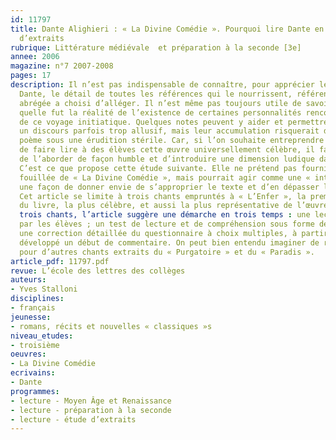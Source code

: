 ```yaml
---
id: 11797
title: Dante Alighieri : « La Divine Comédie ». Pourquoi lire Dante en 3e ? Étude
  d’extraits
rubrique: Littérature médiévale  et préparation à la seconde [3e]
annee: 2006
magazine: n°7 2007-2008
pages: 17
description: Il n’est pas indispensable de connaître, pour apprécier le texte de
  Dante, le détail de toutes les références qui le nourrissent, références que l’édition
  abrégée a choisi d’alléger. Il n’est même pas toujours utile de savoir exactement
  quelle fut la réalité de l’existence de certaines personnalités rencontrées au cours
  de ce voyage initiatique. Quelques notes peuvent y aider et permettre d’éclaircir
  un discours parfois trop allusif, mais leur accumulation risquerait d’écraser le
  poème sous une érudition stérile. Car, si l’on souhaite entreprendre la gageure
  de faire lire à des élèves cette œuvre universellement célèbre, il faut accepter
  de l’aborder de façon humble et d’introduire une dimension ludique dans son approche.
  C’est ce que propose cette étude suivante. Elle ne prétend pas fournir une analyse
  fouillée de « La Divine Comédie », mais pourrait agir comme une « introduction apéritive »,
  une façon de donner envie de s’approprier le texte et d’en dépasser les difficultés.
  Cet article se limite à trois chants empruntés à « L’Enfer », la première partie
  du livre, la plus célèbre, et aussi la plus représentative de l’œuvre. Pour ces
  trois chants, l’article suggère une démarche en trois temps : une lecture personnelle
  par les élèves ; un test de lecture et de compréhension sous forme de « quizz » ;
  une correction détaillée du questionnaire à choix multiples, à partir duquel sera
  développé un début de commentaire. On peut bien entendu imaginer de reproduire l’exercice
  pour d’autres chants extraits du « Purgatoire » et du « Paradis ».
article_pdf: 11797.pdf
revue: L’école des lettres des collèges
auteurs:
- Yves Stalloni
disciplines:
- français
jeunesse:
- romans, récits et nouvelles « classiques »s
niveau_etudes:
- troisième
oeuvres:
- La Divine Comédie
ecrivains:
- Dante
programmes:
- lecture - Moyen Âge et Renaissance
- lecture - préparation à la seconde
- lecture - étude d’extraits
---
```

